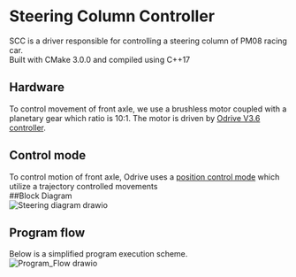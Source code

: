 
# Steering Column Controller

SCC is a driver responsible for controlling a steering column of PM08 racing car.  
Built with CMake 3.0.0 and compiled using C++17




## Hardware

To control movement of front axle, we use a brushless motor coupled with a planetary gear which ratio is 10:1. The motor is driven by [Odrive V3.6 controller](https://odriverobotics.com/shop/odrive-v36).

## Control mode
To control motion of front axle, Odrive uses a [position control mode](https://docs.odriverobotics.com/v/latest/getting-started.html#position-control) which utilize a trajectory controlled movements  
##Block Diagram  
![Steering diagram drawio](https://user-images.githubusercontent.com/94369639/199510902-899165b5-9613-4063-826d-49a7b0a85bf9.png)  
## Program flow
Below is a simplified program execution scheme.  
![Program_Flow drawio](https://user-images.githubusercontent.com/94369639/199070031-12969f94-0f53-4a5e-b548-c4fb82a09298.png)
